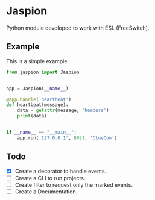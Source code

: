 # Jaspion

Python module developed to work with ESL (FreeSwitch).

## Example
This is a simple example:

```python 
from jaspion import Jaspion


app = Jaspion(__name__)

@app.handle('heartbeat')
def heartbeat(message):
    data = getattr(message, 'headers')
    print(data)


if __name__ == "__main__":
    app.run('127.0.0.1', 8021, 'ClueCon')
```

## Todo
- [X] Create a decorator to handle events.
- [ ] Create a CLI to run projects.
- [ ] Create filter to request only the marked events.
- [ ] Create a Documentation.